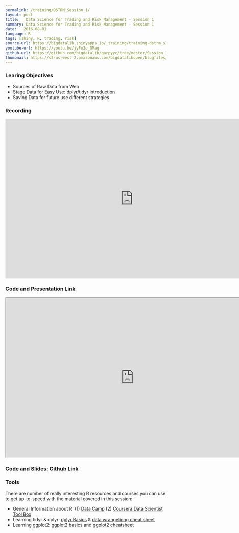 ```yaml
---
permalink: /training/DSTRM_Session_1/
layout: post
title:   Data Science for Trading and Risk Management - Session 1
summary: Data Science for Trading and Risk Management - Session 1
date:   2016-08-01
language: R
tags: [shiny, R, trading, risk]
source-url: https://bigdatalib.shinyapps.io/_training/training-dstrm_s1.md
youtube-url: https://youtu.be/jyFu2u_GMag
github-url: https://github.com/bigdatalib/garpyyc/tree/master/Session_1
thumbnail: https://s3-us-west-2.amazonaws.com/bigdatalibopen/blogfiles/Rlogo_thumb.png
---
```


### Learing Objectives

- Sources of Raw Data from Web
- Stage Data for Easy Use: dplyr/tidyr introduction
- Saving Data for future use different strategies

### Recording
<iframe width="800" height="500" src="https://www.youtube.com/embed/jyFu2u_GMag" frameborder="0" allowfullscreen></iframe>

### Code and Presentation Link

<iframe width="800" height="500" src="http://nima.westus.cloudapp.azure.com:8787/files/garpyyc/Session_1_Ingesting_Stageing/data_ingesting.html#(1)" frameborder="1" allowfullscreen></iframe>


### **Code and Slides:** [Github Link](https://github.com/bigdatalib/garpyyc/tree/master/Session_1_Ingesting_Stageing)

### Tools

There are number of really interesting R resources and courses you can use to get up-to-speed with the material covered in this session:

* General Information about R: (1) [Data Camp](https://www.datacamp.com/) (2) [Coursera Data Scientist Tool Box](https://www.coursera.org/course/datascitoolbox)
* Learning tidyr & dplyr: [dplyr Basics](https://cran.r-project.org/web/packages/dplyr/vignettes/introduction.html) & [data wrangelinng cheat sheet](https://www.rstudio.com/wp-content/uploads/2015/02/data-wrangling-cheatsheet.pdf)
* Learning ggplot2: [ggplot2 basics](http://www.noamross.net/blog/2012/10/5/ggplot-introduction.html) and [ggplot2 cheatsheet](https://www.rstudio.com/wp-content/uploads/2015/03/ggplot2-cheatsheet.pdf)

